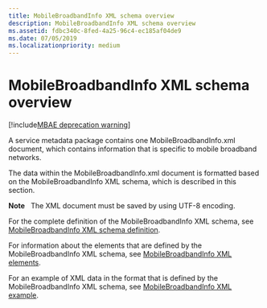 ```yaml
---
title: MobileBroadbandInfo XML schema overview
description: MobileBroadbandInfo XML schema overview
ms.assetid: fdbc340c-8fed-4a25-96c4-ec185af04de9
ms.date: 07/05/2019
ms.localizationpriority: medium
---
```


# MobileBroadbandInfo XML schema overview

[!include[MBAE deprecation warning](mbae-deprecation-warning.md)]

A service metadata package contains one MobileBroadbandInfo.xml document, which contains information that is specific to mobile broadband networks.

The data within the MobileBroadbandInfo.xml document is formatted based on the MobileBroadbandInfo XML schema, which is described in this section.

**Note**  
The XML document must be saved by using UTF-8 encoding.

 

For the complete definition of the MobileBroadbandInfo XML schema, see [MobileBroadbandInfo XML schema definition](mobilebroadbandinfo-xml-schema-definition.md).

For information about the elements that are defined by the MobileBroadbandInfo XML schema, see [MobileBroadbandInfo XML elements](mobilebroadbandinfo-xml-elements.md).

For an example of XML data in the format that is defined by the MobileBroadbandInfo XML schema, see [MobileBroadbandInfo XML example](mobilebroadbandinfo-xml-example.md).

 

 





